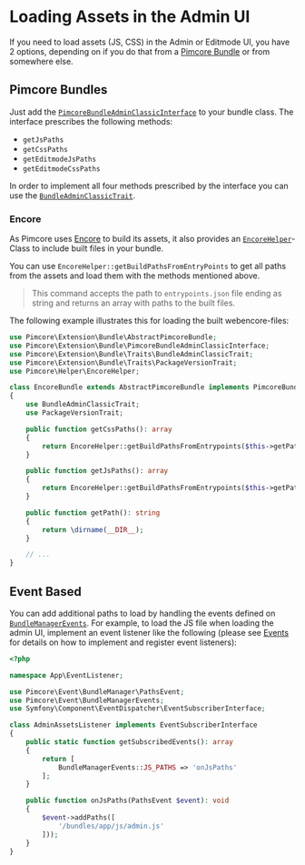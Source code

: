 # Loading Assets in the Admin UI

If you need to load assets (JS, CSS) in the Admin or Editmode UI, you have 2 options, depending on if you do that from a
[Pimcore Bundle](./05_Pimcore_Bundles/README.md) or from somewhere else.

## Pimcore Bundles

Just add the [`PimcoreBundleAdminClassicInterface`](https://github.com/pimcore/pimcore/blob/11.x/lib/Extension/Bundle/PimcoreBundleAdminClassicInterface.php) to your bundle class.
The interface prescribes the following methods: 
- `getJsPaths`
- `getCssPaths`
- `getEditmodeJsPaths`
- `getEditmodeCssPaths`


In order to implement all four methods prescribed by the interface you can use the [`BundleAdminClassicTrait`](https://github.com/pimcore/pimcore/blob/11.x/lib/Extension/Bundle/Traits/BundleAdminClassicTrait.php).

### Encore

As Pimcore uses [Encore](https://symfony.com/doc/current/frontend/encore/simple-example.html) to build its assets, it also provides an [`EncoreHelper`](https://github.com/pimcore/pimcore/blob/131b0e917f9e7b929cb189e74f9404b73551938c/lib/Helper/EncoreHelper.php)-Class to include built files in your bundle. 

You can use `EncoreHelper::getBuildPathsFromEntryPoints` to get all paths from the assets and load them with the methods mentioned above. 
> This command accepts the path to `entrypoints.json` file ending as string and returns an array with paths to the built files.

The following example illustrates this for loading the built webencore-files:
```php
use Pimcore\Extension\Bundle\AbstractPimcoreBundle;
use Pimcore\Extension\Bundle\PimcoreBundleAdminClassicInterface;
use Pimcore\Extension\Bundle\Traits\BundleAdminClassicTrait;
use Pimcore\Extension\Bundle\Traits\PackageVersionTrait;
use Pimcore\Helper\EncoreHelper;

class EncoreBundle extends AbstractPimcoreBundle implements PimcoreBundleAdminClassicInterface
{
    use BundleAdminClassicTrait;
    use PackageVersionTrait;

    public function getCssPaths(): array
    {
        return EncoreHelper::getBuildPathsFromEntrypoints($this->getPath() . '/public/build/encorebundle/entrypoints.json', 'css');
    }

    public function getJsPaths(): array
    {
        return EncoreHelper::getBuildPathsFromEntrypoints($this->getPath() . '/public/build/encorebundle/entrypoints.json');
    }

    public function getPath(): string
    {
        return \dirname(__DIR__);
    }

    // ...
}
```

## Event Based

You can add additional paths to load by handling the events defined on [`BundleManagerEvents`](https://github.com/pimcore/pimcore/blob/11.x/lib/Event/BundleManagerEvents.php).
For example, to load the JS file when loading the admin UI, implement an event listener like the following (please see
[Events](../../20_Extending_Pimcore/11_Event_API_and_Event_Manager.md) for details on how to implement and register event
listeners): 

```php
<?php

namespace App\EventListener;

use Pimcore\Event\BundleManager\PathsEvent;
use Pimcore\Event\BundleManagerEvents;
use Symfony\Component\EventDispatcher\EventSubscriberInterface;

class AdminAssetsListener implements EventSubscriberInterface
{
    public static function getSubscribedEvents(): array
    {
        return [
            BundleManagerEvents::JS_PATHS => 'onJsPaths'
        ];
    }

    public function onJsPaths(PathsEvent $event): void
    {
        $event->addPaths([
            '/bundles/app/js/admin.js'
        ]));
    }
}
```
